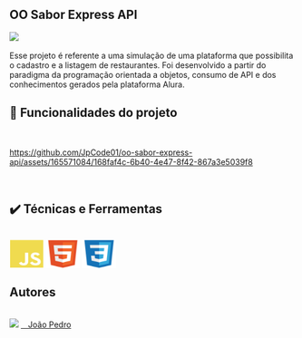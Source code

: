 ## OO Sabor Express API

<p align="left">
<img loading="lazy" src="https://img.shields.io/badge/STATUS-FINALIZADO-GRAY?style=for-the-badge"/>
</p>

<p style="font-size: 15;">  Esse projeto é referente a uma simulação de uma plataforma que possibilita o cadastro e a listagem de restaurantes. Foi desenvolvido a partir do paradigma da programação orientada a objetos, consumo de API e dos conhecimentos gerados pela plataforma Alura.
</p>

## 🔨 Funcionalidades do projeto

<br>


https://github.com/JpCode01/oo-sabor-express-api/assets/165571084/168faf4c-6b40-4e47-8f42-867a3e5039f8


<br>

## ✔️ Técnicas e Ferramentas
<br>
<div style="display: inline_block">
  <img align="center" alt="jp-Js" height="50" width="60" src="https://raw.githubusercontent.com/devicons/devicon/master/icons/javascript/javascript-plain.svg">
  <img align="center" alt="jp-HTML" height="50" width="60" src="https://raw.githubusercontent.com/devicons/devicon/master/icons/html5/html5-original.svg">
  <img align="center" alt="jp-CSS" height="50" width="60" src="https://raw.githubusercontent.com/devicons/devicon/master/icons/css3/css3-original.svg">
</div>


## Autores
<br>

<img loading="lazy" src="https://avatars.githubusercontent.com/u/165571084?s=400&u=1ee1c679eda8112d1334f93a326df74fda32ee1d&v=4" width=115>
  <a href:"https://github.com/JpCode01"><u>ㅤJoão Pedro</u></a>
</img> 
